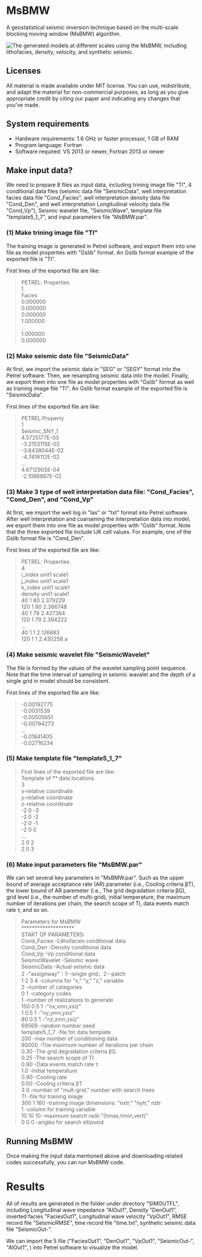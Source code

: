 # MsBMW
A geostatistical seismic inversion technique based on the multi-scale blocking moving window (MsBMW) algorithm. 

![The generated models at different scales using the MsBMW, including lithofacies, density, velocity, and synthetic seismic.](https://github.com/XunHu94/MsBMW/Generated_models.png)

## Licenses
All material is made available under MIT license. You can use, redistribute, and adapt the material for non-commercial purposes, as long as you give appropriate credit by citing our paper and indicating any changes that you've made.

## System requirements
* Hardware requirements: 1.6 GHz or faster processor, 1 GB of RAM  
* Program language: Fortran  
* Software required: VS 2013 or newer, Fortran 2013 or newer  

## Make input data?
We need to prepare 8 files as input data, including trining image file "TI", 4 conditional data files (seismic data file "SeismicData", well interpretation facies data file "Cond_Facies", well interpretation density data file "Cond_Den", and well interpretation Longitudinal velocity data file "Cond_Vp"), Seismic wavelet file, "SeismicWave", template file "template5_1_7", and input parameters file "MsBMW.par".

### (1) Make trining image file "TI"
The training image is generated in Petrel software, and export them into one file as model properties with "Gslib" format. An Gslib format example of the exported file is "TI".

First lines of the exported file are like:  
> PETREL: Properties  
1  
Facies  
0.000000  
0.000000  
0.000000  
1.000000  
...  
1.000000   
0.000000

### (2) Make seismic date file "SeismicData"
At first, we import the seismic data in "SEG" or "SEGY" format into the Petrel software. Then, we resampling seismic data into the model. Finally, we export them into one file as model properties with "Gslib" format as well as training image file "TI". An Gslib format example of the exported file is "SeismicData".

First lines of the exported file are like:  
> PETREL:Property  
1  
Seismic_SNY_1  
  4.5725177E-03  
 -3.2153115E-02  
 -3.6438044E-02  
 -4.7419112E-02  
  ...  
  4.6712905E-04  
 -2.1066867E-02  
 
 ### (3) Make 3 type of well interpretation data file: "Cond_Facies", "Cond_Den", and "Cond_Vp"
 At first, we import the well log in "las" or "txt" format into Petrel software. After well interpretation and coarsening the interpretation data into model,  we export them into one file as model properties with "Gslib" format. Note that the three exported file include IJK cell values. For example, one of the Gslib format file is "Cond_Den".
 
 First lines of the exported file are like:  
> PETREL: Properties  
4  
i_index unit1 scale1  
j_index unit1 scale1  
k_index unit1 scale1  
density unit1 scale1  
40 1 80 2.379229  
120 1 80 2.366748  
40 1 79 2.427364  
120 1 79 2.394222  
...  
40 1 1 2.126683  
120 1 1 2.430258 a 

### (4) Make seismic wavelet file "SeismicWavelet"
The file is formed by the values of the wavelet sampling point sequence. Note that the time interval of sampling in seismic wavalet and the depth of a single grid in model should be consistent. 

 First lines of the exported file are like:  
> -0.00192775  
-0.0031539  
-0.00505651  
-0.00794273  
...  
-0.01841405  
-0.02716234  

### (5) Make template file "template5_1_7"

> First lines of the exported file are like:  
 Template of ** data locations  
3  
x-relative coordinate  
y-relative coordinate  
z-relative coordinate  
-2	0	-3  
-2	0	-2  
-2	0	-1  
-2	0	0  
...  
2	0	2  
2	0	3  

### (6) Make input parameters file "MsBMW.par"
We can set several key parameters in "MsBMW.par". Such as the upper bound of average acceptance rate (AR) parameter (i.e., Cooling criteria βT), the lower bound of AR paremeter (i.e., The grid degradation criteria βG), grid level (i.e., the number of multi-grid), initial temperature, the maximum number of iterations per chain, the search scope of TI, data events match rate τ, and so on.

> Parameters for MsBMW  
> 			      ********************  
> START OF PARAMETERS:  
> Cond_Facies    -Lithofacies conditional data  
Cond_Den                                                -Density conditional data  
Cond_Vp                                                  -Vp conditional data  
SeismicWavelet                                                       -Seismic wave  
SeismicData                                                      -Actual  seismic data  
2                                                              -"assignway"：1--single grid，2--patch  
1       2       3        4                                   -columns for "x," "y," "z," variable  
2                                                               -number of categories  
0 1                                                            -category codes  
1                                                              -number of realizations to generate  
150     0.5     1                                           -"nx,xmn,xsiz"  
1     0.5     1                                               -"ny,ymn,ysiz"  
80      0.5     1                                             -"nz,zmn,zsiz"  
69569                                                         -random number seed  
template5_1_7                                              -file for data template  
200                                                             -max number of conditioning data  
80000                                                        -The maximum number of iterations per chain  
0.30                                                          -The grid degradation criteria βG  
0.25                                                          -The search scope of TI  
0.90                                                           -Data events match rate τ  
1.0                                                             -Initial temperature  
0.90                                                           -Cooling rate  
0.50                                                             -Cooling criteria βT  
3       0                                                      -number of "mult-grid," number with search trees  
TI                                                             -file for training image  
300     1     160                                            -training image dimensions: "nxtr," "nytr," nztr  
1                                                             -column for training variable  
10      10      10                                          -maximum search radii "(hmax,hmin,vert)"  
0      0       0                                               -angles for search ellipsoid  

 
## Running MsBMW
Once making the input data mentioned above and downloading related codes successfully, you can run MsBMW code.

# Results
All of results are generated in the folder under directory "SIMOUTFL", including Longitudinal wave impedance "AIOut1", Density "DenOut1", inverted facies "FaciesOut1", Longitudinal wave velocity "VpOut1", RMSE record file "SeismicRMSE", time record file "time.txt", synthetic seismic data file "SeismicOut-".

We can import the 5 file ("FaciesOut1",  "DenOut1", "VpOut1", "SeismicOut-", "AIOut1", )  into Petrel software to visualize the model.
